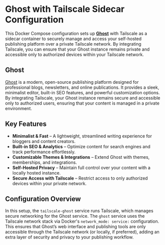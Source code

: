 # Ghost with Tailscale Sidecar Configuration  

This Docker Compose configuration sets up **[Ghost](https://github.com/TryGhost/Ghost)** with Tailscale as a sidecar container to securely manage and access your self-hosted publishing platform over a private Tailscale network. By integrating Tailscale, you can ensure that your Ghost instance remains private and accessible only to authorized devices within your Tailscale network.

## Ghost  

[Ghost](https://github.com/TryGhost/Ghost) is a modern, open-source publishing platform designed for professional blogs, newsletters, and online publications. It provides a sleek, minimalist editor, built-in SEO features, and powerful customization options. By integrating Tailscale, your Ghost instance remains secure and accessible only to authorized users, ensuring that your content is managed in a private environment.

## Key Features  

- **Minimalist & Fast** – A lightweight, streamlined writing experience for bloggers and content creators.  
- **Built-in SEO & Analytics** – Optimize content for search engines and track performance effortlessly.  
- **Customizable Themes & Integrations** – Extend Ghost with themes, memberships, and integrations.  
- **Self-Hosted Privacy** – Maintain full control over your content with a locally hosted instance.  
- **Secure Access with Tailscale** – Restrict access to only authorized devices within your private network.  

## Configuration Overview  

In this setup, the `tailscale-ghost` service runs Tailscale, which manages secure networking for the Ghost service. The `ghost` service uses the Tailscale network stack via Docker's `network_mode: service:` configuration. This ensures that Ghost’s web interface and publishing tools are only accessible through the Tailscale network (or locally, if preferred), adding an extra layer of security and privacy to your publishing workflow.
